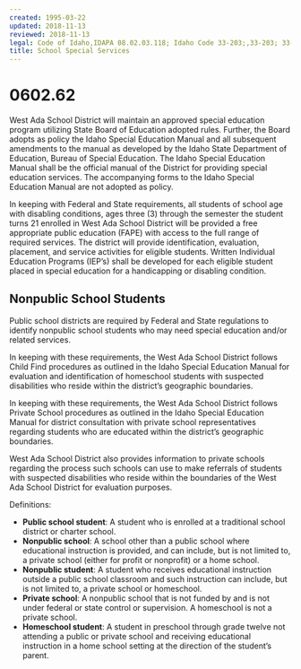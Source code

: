 ```yaml
---
created: 1995-03-22
updated: 2018-11-13
reviewed: 2018-11-13
legal: Code of Idaho,IDAPA 08.02.03.118; Idaho Code 33-203;,33-203; 33-203(9) Idaho Special Education,Manual, Chapter 9,
title: School Special Services
---
```


# 0602.62 

West Ada School District will maintain an approved special education program utilizing State Board of Education adopted rules. Further, the Board adopts as policy the Idaho Special Education Manual and all subsequent amendments to the manual as developed by the Idaho State Department of Education, Bureau of Special Education. The Idaho Special Education Manual shall be the official manual of the District for providing special education services. The accompanying forms to the Idaho Special Education Manual are not adopted as policy.

In keeping with Federal and State requirements, all students of school age with disabling conditions, ages three (3) through the semester the student turns 21 enrolled in West Ada School District will be provided a free appropriate public education (FAPE) with access to the full range of required services. The district will provide identification, evaluation, placement, and service activities for eligible students. Written Individual Education Programs (IEP’s) shall be developed for each eligible student placed in special education for a handicapping or disabling condition.

## Nonpublic School Students

Public school districts are required by Federal and State regulations to identify nonpublic school students who may need special education and/or related services.

In keeping with these requirements, the West Ada School District follows Child Find procedures as outlined in the Idaho Special Education Manual for evaluation and identification of homeschool students with suspected disabilities who reside within the district’s geographic boundaries.

In keeping with these requirements, the West Ada School District follows Private School procedures as outlined in the Idaho Special Education Manual for district consultation with private school representatives regarding students who are educated within the district’s geographic boundaries.

West Ada School District also provides information to private schools regarding the process such schools can use to make referrals of students with suspected disabilities who reside within the boundaries of the West Ada School District for evaluation purposes.

Definitions:
- **Public school student**: A student who is enrolled at a traditional school district or charter school.
- **Nonpublic school**: A school other than a public school where educational instruction is provided, and can include, but is not limited to, a private school (either for profit or nonprofit) or a home school.
- **Nonpublic student**: A student who receives educational instruction outside a public school classroom and such instruction can include, but is not limited to, a private school or homeschool.
- **Private school**: A nonpublic school that is not funded by and is not under federal or state control or supervision. A homeschool is not a private school.
- **Homeschool student**: A student in preschool through grade twelve not attending a public or private school and receiving educational instruction in a home school setting at the direction of the student’s parent.


